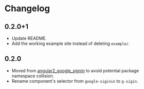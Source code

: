 # Changelog

## 0.2.0+1
- Update README.
- Add the working example site instead of deleting `example/`.

## 0.2.0

- Moved from [angular2_google_signin](https://github.com/ntaoo/angular2_google_signin) to avoid potential package namespace collision.
- Rename component's selector from `google-siginin` to `g-sigin`.
